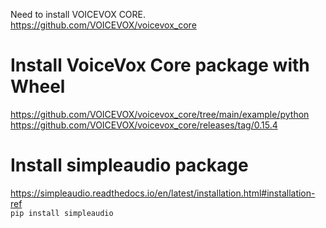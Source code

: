 Need to install VOICEVOX CORE.
https://github.com/VOICEVOX/voicevox_core

# Install VoiceVox Core package with Wheel
https://github.com/VOICEVOX/voicevox_core/tree/main/example/python
https://github.com/VOICEVOX/voicevox_core/releases/tag/0.15.4

# Install simpleaudio package
https://simpleaudio.readthedocs.io/en/latest/installation.html#installation-ref  
```pip install simpleaudio```
